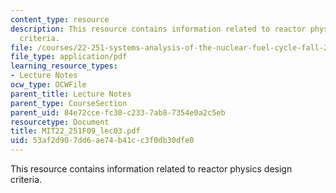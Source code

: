 ```yaml
---
content_type: resource
description: This resource contains information related to reactor physics design
  criteria.
file: /courses/22-251-systems-analysis-of-the-nuclear-fuel-cycle-fall-2009/53af2d907dd6ae74b41cc3f0db30dfe0_MIT22_251F09_lec03.pdf
file_type: application/pdf
learning_resource_types:
- Lecture Notes
ocw_type: OCWFile
parent_title: Lecture Notes
parent_type: CourseSection
parent_uid: 84e72cce-fc30-c233-7ab8-7354e0a2c5eb
resourcetype: Document
title: MIT22_251F09_lec03.pdf
uid: 53af2d90-7dd6-ae74-b41c-c3f0db30dfe0
---
```

This resource contains information related to reactor physics design criteria.

